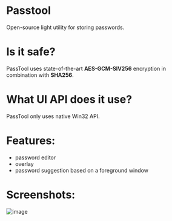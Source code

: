 # Passtool
Open-source light utility for storing passwords. 
# Is it safe?
PassTool uses state-of-the-art **AES-GCM-SIV256** encryption in combination with **SHA256**.
# What UI API does it use?
PassTool only uses native Win32 API.
# Features:
- password editor
- overlay
- password suggestion based on a foreground window
# Screenshots:
![image](https://github.com/DangerousVegetable/PassTool/assets/37582942/3981803a-634c-49f1-8f57-7b254b0590a7)

